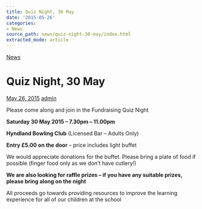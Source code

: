 ```yaml
---
title: Quiz Night, 30 May
date: '2015-05-26'
categories:
- News
source_path: news/quiz-night-30-may/index.html
extracted_mode: article
---
```

[News](/news/)

# Quiz Night, 30 May

[May 26, 2015](/news/quiz-night-30-may/) [admin](author/admin/)

Please come along and join in the Fundraising Quiz Night

**Saturday 30 May 2015 – 7.30pm – 11.00pm**

**Hyndland Bowling Club** (Licensed Bar – Adults Only)

**Entry £5.00 on the door** – price includes light buffet

We would appreciate donations for the buffet. Please bring a plate of food if possible (finger food only as we don’t have cutlery!)

**We are also looking for raffle prizes – if you have any suitable prizes, please bring along on the night**

All proceeds go towards providing resources to improve the learning experience for all of our children at the school
